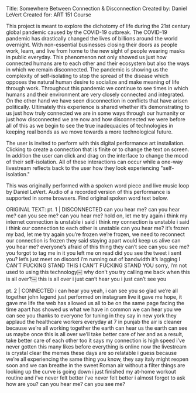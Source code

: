 Title: Somewhere Between Connection & Disconnection
Created by: Daniel LeVert
Created for: ART 151 Course

This project is meant to explore the dichotomy of life during the 21st century global pandemic caused 
by the COVID-19 outbreak. The COVID-19 pandemic has drastically changed the lives of billions around 
the world overnight. With non-essential businesses closing their doors as people work, learn, and 
live from home to the new sight of people wearing masks in public everyday. This phenomenon not only 
showed us just how connected humans are to each other and their ecosystem but also the ways in which 
we remain disconnected. The pandemic is showing us the complexity of self-isolating to stop the 
spread of the disease which opposes the natural human desire to socialize and make meaning of 
life through work. Throughout this pandemic we continue to see times in which humans and their 
environment are very closely connected and integrated. On the other hand we have seen disconnection 
in conflicts that have arisen politically. Ultimately this experience is shared whether it’s 
demonstrating to us just how truly connected we are in some ways through our humanity or just how 
disconnected we are now and how disconnected we were before all of this as we begin to see the true 
inadequacies of technologies in keeping real bonds as we move towards a more technological future.

The user is invited to perform with this digital performance art installation. Clicking to create a
connection that is finite or to change the text on screen. In addition the user can click and drag on
the interface to change the mood of their self-isolation. All of these interactions can occur while a
one-way livestream reflects back to the user how they look experiencing "self-isolation."

This was originally performed with a spoken word piece and live music loop by Daniel LeVert. Audio of 
a recorded version of this performance is supported in some browsers. Find original spoken word text below.

ORIGINAL TEXT:
pt. 1 | DISCONNECTED 
can you hear me? 
can you hear me? 
can you see me? 
can you hear me? 
hold on, let me try again 
i think my internet connection is unstable 
i said i think my connection is unstable 
i said i think our connection to each other is unstable 
can you hear me? 
it’s frozen 
my bad, let me try again 
you’re frozen 
we’re frozen, we need to reconnect 
our connection is frozen 
they said staying apart would keep us alive 
can you hear me? 
everyone’s afraid of this thing they can’t see 
can you see me? 
you forgot to tag me in it 
you left me on read 
did you see the tweet i sent you? 
let’s just meet on discord 
i’m running out of bandwidth 
it’s lagging 
I CAN’T FUCKING STAND THIS 
I CAN’T FUCKING STAND YOU 
sorry, I’m not used to using this technology￼ 
why don’t you try calling me back when this is all over?￼ 
this is all over 
i just can’t hear you 
i just can’t see you

pt. 2 | CONNECTED 
i can hear you 
yeah, i can see you 
so glad we’re all together 
john legend just performed on instagram live 
it gave me hope, it gave me life 
the web has allowed us all to be on the same page 
facing the time apart has showed us what we have in common 
we can hear you 
we can see you 
thanks to everyone for tuning in 
they say in new york they applaud the healthcare workers everyday at 7 
in punjab the air is cleaner because we’re all working together 
the earth can hear us 
the earth can see us 
maybe once this is all over we’ll take better care of her 
and as a result, take better care of each other too 
it says my connection is high speed 
i’ve never gotten this many likes before 
everything is online now 
the livestream is crystal clear 
the memes these days are so relatable 
i guess because we’re all experiencing the same thing 
you know, they say italy might reopen soon 
and we can breathe in the sweet Roman air without a filter 
things are looking up 
the curve is going down 
i just finished my at-home workout routine and i’ve never felt better 
i’ve never felt better 
i almost forgot to ask 
how are you? 
can you hear me? 
can you see me? 
